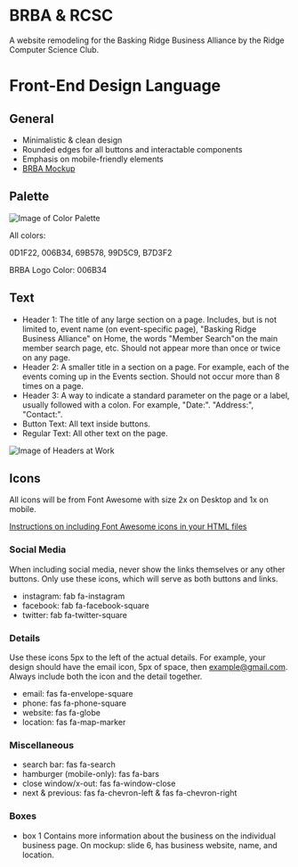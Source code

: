 # BRBA & RCSC
A website remodeling for the Basking Ridge Business Alliance by the Ridge Computer Science Club.

# Front-End Design Language

## General
* Minimalistic & clean design
* Rounded edges for all buttons and interactable components
* Emphasis on mobile-friendly elements
* [BRBA Mockup](https://tinyurl.com/BRBA-mockup)

## Palette
![Image of Color Palette](https://i.imgur.com/JELApbk.jpg)

All colors:

0D1F22, 006B34, 69B578, 99D5C9, B7D3F2

BRBA Logo Color: 006B34

## Text
* Header 1: The title of any large section on a page. Includes, but is not limited to, event name (on event-specific page), "Basking Ridge Business Alliance" on Home, the words "Member Search"on the main member search page, etc. Should not appear more than once or twice on any page.
* Header 2: A smaller title in a section on a page. For example, each of the events coming up in the Events section. Should not occur more than 8 times on a page.
* Header 3: A way to indicate a standard parameter on the page or a label, usually followed with a colon. For example, "Date:". "Address:", "Contact:".
* Button Text: All text inside buttons.
* Regular Text: All other text on the page.

![Image of Headers at Work](https://i.imgur.com/6OE54FV.png)

## Icons
All icons will be from Font Awesome with size 2x on Desktop and 1x on mobile.

[Instructions on including Font Awesome icons in your HTML files](https://fontawesome.com/start)

### Social Media
When including social media, never show the links themselves or any other buttons. Only use these icons, which will serve as both buttons and links.

* instagram: fab fa-instagram
* facebook: fab fa-facebook-square
* twitter: fab fa-twitter-square

### Details
Use these icons 5px to the left of the actual details. For example, your design should have the email icon, 5px of space, then example@gmail.com. Always include both the icon and the detail together.

* email: fas fa-envelope-square
* phone: fas fa-phone-square
* website: fas fa-globe
* location: fas fa-map-marker

### Miscellaneous
* search bar: fas fa-search 
* hamburger (mobile-only): fas fa-bars
* close window/x-out: fas fa-window-close
* next & previous: fas fa-chevron-left & fas fa-chevron-right

### Boxes
* box 1 Contains more information about the business on the individual business page.
On mockup: slide 6, has business website, name, and location.


